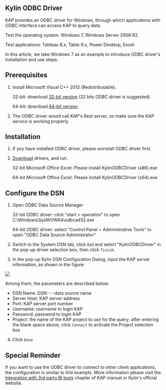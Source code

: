 ## Kylin ODBC Driver

KAP provides an ODBC driver for Windows, through which applications with ODBC interface can access KAP to query data. 

Test the operating system: Windows 7, Windows Server 2008 R2.

Test applications: Tableau 8.x, Table 9.x, Power Desktop, Excel.

In this article, we take Windows 7 as an example to introduce ODBC driver's installation and use steps. 

## Prerequisites

1. Install Microsoft Visual C++ 2012 (Redistributable).

   32-bit: download [32-bit version](http://download.microsoft.com/download/1/6/B/16B06F60-3B20-4FF2-B699-5E9B7962F9AE/VSU_4/vcredist_x86.exe) (32 bits ODBC driver is suggested)

   64-bit: download [64-bit version](http://download.microsoft.com/download/1/6/B/16B06F60-3B20-4FF2-B699-5E9B7962F9AE/VSU_4/vcredist_x64.exe)

2. The ODBC driver would call KAP's Rest server, so make sure the KAP service is working properly.

## Installation
1. If you have installed ODBC driver, please uninstall ODBC driver first.
2. [Download](http://kylin.apache.org/download) drivers, and run.

   32-bit Microsoft Office Excel: Please install KylinODBCDriver (x86).exe

   64-bit Microsoft Office Excel: Please install KylinODBCDriver (x64).exe

## Configure the DSN

1. Open ODBC Data Source Manager

   32-bit ODBC driver: click "start > operation" to open C:\Windows\SysWOW64\odbcad32.exe

   64-bit ODBC driver: select "Control Panel > Administrative Tools" to open "ODBC Data Source Administrator" 

2. Switch to the System DSN tab, click `Add` and select "KylinODBCDriver" in the pop-up driver selection box, then click `finish`.


3. In the pop-up Kylin DSN Configuration Dialog, input the KAP server information, as shown in the figure: 

![](images/odbc/03.png)

Among them, the parameters are described below: 

* DSN Name: DSN----data source name
* Server Host: KAP server address
* Port: KAP server port number
* Username: username to login KAP 
* Password: password to login KAP 
* Project: the name of the KAP project to use for the query; after entering the blank space above, click `Connect` to activate the Project selection box 

4. Click `Done` 



## Special Reminder

If you want to use the ODBC driver to connect to other client applications, the configuration is similar to this example. More information please visit the [Integration with 3rd party BI tools](../integration/README.md) chapter of KAP manual or Kylin's official website.